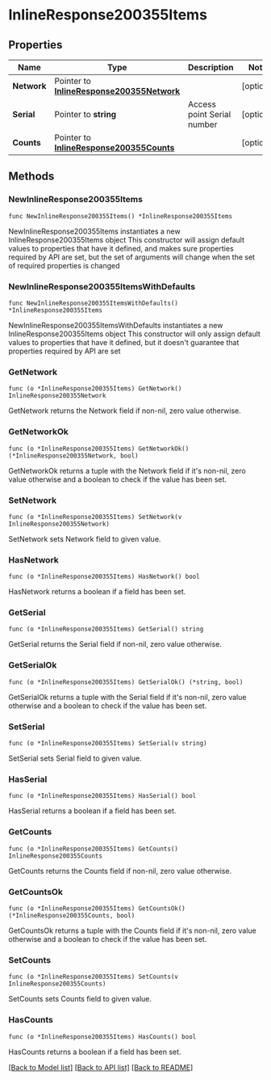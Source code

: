 # InlineResponse200355Items

## Properties

Name | Type | Description | Notes
------------ | ------------- | ------------- | -------------
**Network** | Pointer to [**InlineResponse200355Network**](InlineResponse200355Network.md) |  | [optional] 
**Serial** | Pointer to **string** | Access point Serial number | [optional] 
**Counts** | Pointer to [**InlineResponse200355Counts**](InlineResponse200355Counts.md) |  | [optional] 

## Methods

### NewInlineResponse200355Items

`func NewInlineResponse200355Items() *InlineResponse200355Items`

NewInlineResponse200355Items instantiates a new InlineResponse200355Items object
This constructor will assign default values to properties that have it defined,
and makes sure properties required by API are set, but the set of arguments
will change when the set of required properties is changed

### NewInlineResponse200355ItemsWithDefaults

`func NewInlineResponse200355ItemsWithDefaults() *InlineResponse200355Items`

NewInlineResponse200355ItemsWithDefaults instantiates a new InlineResponse200355Items object
This constructor will only assign default values to properties that have it defined,
but it doesn't guarantee that properties required by API are set

### GetNetwork

`func (o *InlineResponse200355Items) GetNetwork() InlineResponse200355Network`

GetNetwork returns the Network field if non-nil, zero value otherwise.

### GetNetworkOk

`func (o *InlineResponse200355Items) GetNetworkOk() (*InlineResponse200355Network, bool)`

GetNetworkOk returns a tuple with the Network field if it's non-nil, zero value otherwise
and a boolean to check if the value has been set.

### SetNetwork

`func (o *InlineResponse200355Items) SetNetwork(v InlineResponse200355Network)`

SetNetwork sets Network field to given value.

### HasNetwork

`func (o *InlineResponse200355Items) HasNetwork() bool`

HasNetwork returns a boolean if a field has been set.

### GetSerial

`func (o *InlineResponse200355Items) GetSerial() string`

GetSerial returns the Serial field if non-nil, zero value otherwise.

### GetSerialOk

`func (o *InlineResponse200355Items) GetSerialOk() (*string, bool)`

GetSerialOk returns a tuple with the Serial field if it's non-nil, zero value otherwise
and a boolean to check if the value has been set.

### SetSerial

`func (o *InlineResponse200355Items) SetSerial(v string)`

SetSerial sets Serial field to given value.

### HasSerial

`func (o *InlineResponse200355Items) HasSerial() bool`

HasSerial returns a boolean if a field has been set.

### GetCounts

`func (o *InlineResponse200355Items) GetCounts() InlineResponse200355Counts`

GetCounts returns the Counts field if non-nil, zero value otherwise.

### GetCountsOk

`func (o *InlineResponse200355Items) GetCountsOk() (*InlineResponse200355Counts, bool)`

GetCountsOk returns a tuple with the Counts field if it's non-nil, zero value otherwise
and a boolean to check if the value has been set.

### SetCounts

`func (o *InlineResponse200355Items) SetCounts(v InlineResponse200355Counts)`

SetCounts sets Counts field to given value.

### HasCounts

`func (o *InlineResponse200355Items) HasCounts() bool`

HasCounts returns a boolean if a field has been set.


[[Back to Model list]](../README.md#documentation-for-models) [[Back to API list]](../README.md#documentation-for-api-endpoints) [[Back to README]](../README.md)


